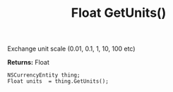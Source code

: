 ﻿---
uid: crmscript_ref_NSCurrencyEntity_GetUnits
title: Float GetUnits()
intellisense: NSCurrencyEntity.GetUnits
keywords: NSCurrencyEntity, GetUnits
so.topic: reference
---

Exchange unit scale (0.01, 0.1, 1, 10, 100 etc)

**Returns:** Float


```crmscript
NSCurrencyEntity thing;
Float units  = thing.GetUnits();
```


